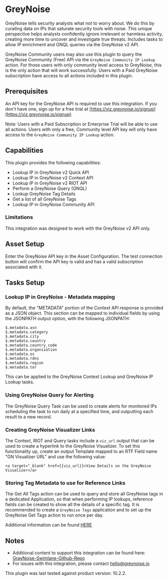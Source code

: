 # GreyNoise

GreyNoise tells security analysts what not to worry about. We do this by curating data on IPs that saturate security 
tools with noise. This unique perspective helps analysts confidently ignore irrelevant or harmless activity, creating 
more time to uncover and investigate true threats. Includes tasks to allow IP enrichment and GNQL queries via 
the GreyNoise v2 API.

GreyNoise Community users may also use this plugin to query the GreyNoise Community (Free) API via the `GreyNoise
Community IP Lookup` action.  For those users with only community level access to GreyNoise, this is the only action
that will work successfully.  Users with a Paid GreyNoise subscription have access to all actions included in this
plugin.

## Prerequisites

An API key for the GreyNoise API is required to use this integration.  If you don't have one, sign up for a free 
trial at [https://viz.greynoise.io/signup](https://viz.greynoise.io/signup)

Note: Users with a Paid Subscription or Enterprise Trial will be able to use all actions.  Users with only a free, 
Community level API key will only have access to the `GreyNoise Community IP Lookup` action.

## Capabilities

This plugin provides the following capabilities:

* Lookup IP in GreyNoise v2 Quick API
* Lookup IP in GreyNoise v2 Context API
* Lookup IP in GreyNoise v2 RIOT API
* Perform a GreyNoise Query (GNQL)
* Lookup GreyNoise Tag Details
* Get a list of all GreyNoise Tags
* Lookup IP in GreyNoise Community API

### Limitations

This integration was designed to work with the GreyNoise v2 API only.

## Asset Setup

Enter the GreyNoise API key in the Asset Configuration.  The test connection button will confirm the API key is valid 
and has a valid subscription associated with it.

## Tasks Setup
### Lookup IP in GreyNoise - Metadata mapping
By default, the "METADATA" portion of the Context API response is provided as a JSON object.
This section can be mapped to individual fields by using the JSONPATH output option, with the following JSONPATH:

```
$.metadata.asn
$.metadata.category
$.metadata.city
$.metadata.country
$.metadata.country_code
$.metadata.organization
$.metadata.os
$.metadata.rdns
$.metadata.region
$.metadata.tor
```

This can be applied to the GreyNoise Context Lookup and GreyNoise IP Lookup tasks.

### Using GreyNoise Query for Alerting
The GreyNoise Query Task can be used to create alerts for monitored IPs scheduling the task to run daily at a 
specified time, and outputting each result to a new record.

### Creating GreyNoise Visualizer Links
The Context, RIOT and Query tasks include a `viz_url` output that can be used to create a hyperlink to the GreyNoise
Visualizer.  To set this functionality up, create an output Template mapped to an RTF Field name "GN Visualizer URL"
and use the following value:

`<a target="_blank" href={{viz_url}}>View Details on the GreyNoise Visualizer</a>`

### Storing Tag Metadata to use for Reference Links
The Get All Tags action can be used to query and store all GreyNoise tags in a dedicated Application, so that when 
performing IP lookups, reference fields can be created to show all the details of a specific tag.  It is recommended
to create a `GreyNoise Tags` application and to set up the GreyNoise Get Tags action to run once per day.

Additional information can be found [HERE](https://github.com/GreyNoise-Intelligence/greynoise-swimlane/tree/main/additional_content)

## Notes

* Additional content to support this integration can be found here: 
  [GrayNoise-Swimlane-Github-Repo](https://github.com/GreyNoise-Intelligence/greynoise-swimlane)
* For issues with this integration, please contact [hello@greynoise.io](mailto:hello@greynoise.io)

This plugin was last tested against product version: 10.2.2.
